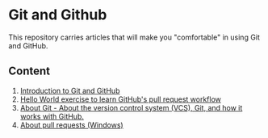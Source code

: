 # Git and Github

This repository carries articles that will make you "comfortable" in using Git and GitHub.

## Content

1. [Introduction to Git and GitHub](https://github.com/olumpeter/git-and-gitHub/blob/main/001-INTRODUCTION.md)
2. [Hello World exercise to learn GitHub's pull request workflow](https://github.com/olumpeter/git-and-gitHub/blob/main/002-HELLO-WORLD.md)
3. [About Git - About the version control system (VCS), Git, and how it works with GitHub.](https://github.com/olumpeter/git-and-gitHub/blob/main/003-GIT-HANDBOOK.MD)
4. [About pull requests (Windows)](https://github.com/olumpeter/git-and-gitHub/blob/main/004-ABOUT-PULL-REQUESTS.md)
